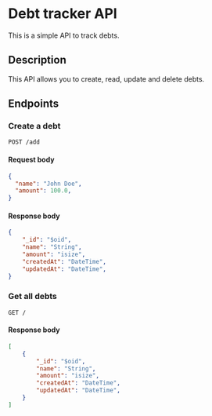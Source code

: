 # Debt tracker API

This is a simple API to track debts.

## Description

This API allows you to create, read, update and delete debts.

## Endpoints

### Create a debt

```
POST /add
```

#### Request body

```json
{
  "name": "John Doe",
  "amount": 100.0,
}
```

#### Response body
```json
{
    "_id": "$oid",
    "name": "String",
    "amount": "isize",
    "createdAt": "DateTime",
    "updatedAt": "DateTime",
}
```

### Get all debts

```
GET /
```

#### Response body
```json
[
    {
        "_id": "$oid",
        "name": "String",
        "amount": "isize",
        "createdAt": "DateTime",
        "updatedAt": "DateTime",
    }
]
```
